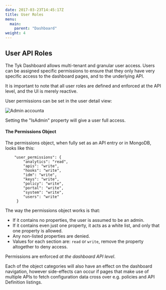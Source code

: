 ```yaml
---
date: 2017-03-23T14:45:17Z
title: User Roles
menu:
  main:
    parent: "Dashboard"
weight: 4 
---
```


## User API Roles

The Tyk Dashboard allows multi-tenant and granular user access. Users can be assigned specific permissions to ensure that they only have very specific access to the dashboard pages, and to the underlying API.

It is important to note that all user roles are defined and enforced at the API level, and the UI is merely reactive.

User permissions can be set in the user detail view:

![Admin accounta][1]

Setting the "IsAdmin" property will give a user full access.

#### The Permissions Object

The permissions object, when fully set as an API entry or in MongoDB, looks like this:

```
    "user_permissions": {
        "analytics": "read",
        "apis": "write",
        "hooks": "write",
        "idm": "write",
        "keys": "write",
        "policy": "write",
        "portal": "write",
        "system": "write",
        "users": "write"
     }
```

The way the permissions object works is that:

*   If it contains no properties, the user is assumed to be an admin.
*   If it contains even just one property, it acts as a white list, and only that one property is allowed.
*   Any non-listed properties are denied.
*   Values for each section are: `read` or `write`, remove the property altogether to deny access.

Permissions are enforced *at the dashboard API level*.

Each of the object categories will also have an effect on the dashboard navigation, however side-effects can occur if pages that make use of multiple APIs to fetch configuration data cross over e.g. policies and API Definition listings.

[1]: /docs/img/dashboard/system-management/adminAccount.png

